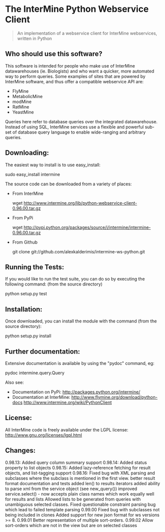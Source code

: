 The InterMine Python Webservice Client
=====================================

> An implementation of a webservice client 
> for InterMine webservices, written in Python

Who should use this software?
-----------------------------

This software is intended for people who make 
use of InterMine datawarehouses (ie. Biologists)
and who want a quicker, more automated way 
to perform queries. Some examples of sites that
are powered by InterMine software, and thus offer
a compatible webservice API are:

* FlyMine
* MetabolicMine
* modMine
* RatMine
* YeastMine

Queries here refer to database queries over the 
integrated datawarehouse. Instead of using 
SQL, InterMine services use a flexible and 
powerful sub-set of database query language
to enable wide-ranging and arbitrary queries.

Downloading:
------------

The easiest way to install is to use easy_install:

  sudo easy_install intermine

The source code can be downloaded from a variety of places:

* From InterMine

  wget http://www.intermine.org/lib/python-webservice-client-0.96.00.tar.gz

* From PyPi

  wget http://pypi.python.org/packages/source/i/intermine/intermine-0.96.00.tar.gz

* From Github

  git clone git://github.com/alexkalderimis/intermine-ws-python.git


Running the Tests:
------------------

If you would like to run the test suite, you can do so by executing
the following command: (from the source directory)

  python setup.py test

Installation:
-------------

Once downloaded, you can install the module with the command (from the source directory):

  python setup.py install

Further documentation:
----------------------

Extensive documentation is available by using the "pydoc" command, eg:

  pydoc intermine.query.Query

Also see:

* Documentation on PyPi: http://packages.python.org/intermine/
* Documentation at InterMine: http://www.flymine.org/download/python-docs http://www.intermine.org/wiki/PythonClient

License:
--------

All InterMine code is freely available under the LGPL license: http://www.gnu.org/licenses/lgpl.html 

Changes:
--------

0.98.13: Added query column summary support
0.98.14: Added status property to list objects
0.98.15: Added lazy-reference fetching for result objects, and list-tagging support
0.98.16: Fixed bug with XML parsing and subclasses where the subclass is mentioned in the first view.
         better result format documentation and tests
         added len() to results iterators
         added ability to parse xml from the service object (see new_query())
         improved service.select() - now accepts plain class names which work equally well for results and lists
         Allowed lists to be generated from queries with unambiguous selected classes.
         Fixed questionable constraint parsing bug which lead to failed template parsing
0.99.00  Fixed bug with subclasses not being included in clones 
         Added support for new json format for ws versions >= 8.
0.99.01  Better representation of multiple sort-orders.
0.99.02  Allow sort-orders which are not in the view but are on selected classes



